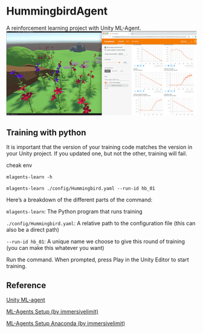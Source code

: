 # HummingbirdAgent

A reinforcement learning project with Unity ML-Agent.
![Image of training](/results/result.GIF)

## Training with python

It is important that the version of your training code matches the version in your Unity project. If you updated one, but not the other, training will fail.

cheak env

``` shell
mlagents-learn -h
```

``` shell
mlagents-learn ./config/Hummingbird.yaml --run-id hb_01
```

Here’s a breakdown of the different parts of the command:

`mlagents-learn`: The Python program that runs training

`./config/Hummingbird.yaml`: A relative path to the configuration file (this can also be a direct path)

`--run-id hb_01`: A unique name we choose to give this round of training (you can make this whatever you want)

Run the command.
When prompted, press Play in the Unity Editor to start training.


## Reference

[Unity ML-agent](https://github.com/Unity-Technologies/ml-agents)

[ML-Agents Setup (by immersivelimit)](https://www.immersivelimit.com/tutorials/unity-ml-agents-setup)

[ML-Agents Setup Anaconda (by immersivelimit)](https://www.immersivelimit.com/tutorials/ml-agents-python-setup-anaconda)
